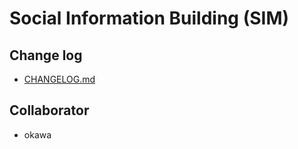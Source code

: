 # Social Information Building (SIM)

## Change log
* [CHANGELOG.md](CHANGELOG.md)

## Collaborator
* okawa

